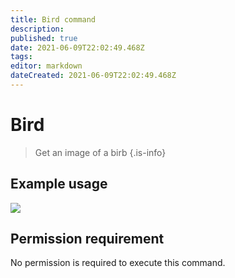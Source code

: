 ```yaml
---
title: Bird command
description: 
published: true
date: 2021-06-09T22:02:49.468Z
tags: 
editor: markdown
dateCreated: 2021-06-09T22:02:49.468Z
---
```


# Bird
> Get an image of a birb
{.is-info}
## Example usage
![](https://i.imgur.com/cWfGQud.png)
## Permission requirement
No permission is required to execute this command.